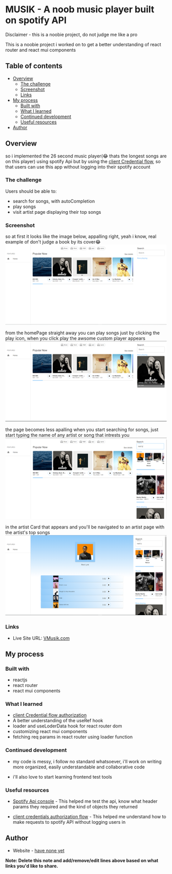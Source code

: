 #  MUSIK - A noob music player built on spotify API

Disclaimer - this is a noobie project, do not judge me like a pro

This is a noobie project i worked on to get a better understanding of react router and react mui components

## Table of contents

- [Overview](#overview)
  - [The challenge](#the-challenge)
  - [Screenshot](#screenshot)
  - [Links](#links)
- [My process](#my-process)
  - [Built with](#built-with)
  - [What I learned](#what-i-learned)
  - [Continued development](#continued-development)
  - [Useful resources](#useful-resources)
- [Author](#author)

## Overview
so i implemented the 26 second music player(😂 thats the longest songs are on this player) using spotify Api but by using the [client Credential flow](https://developer.spotify.com/documentation/general/guides/authorization/client-credentials/), so that users can use this app without logging into their spotify account

### The challenge


Users should be able to:

- search for songs, with autoCompletion
- play songs
- visit artist page displaying their top songs

### Screenshot
so at first it looks like the image below, appalling right, yeah i know, real example of don't judge a book by its cover😂 
![](./src/Musik/homePage.PNG)

from the homePage straight away you can play songs just by clicking the play icon,
when you click play the awsome custom player appears
![](./src/Musik/homePage1.PNG)

the page becomes less apalling when you start searching for songs, just start typing the name of any artist or song that intrests you
![](./src/Musik/homePageSearch.PNG)

in the artist Card that appears and you'll be navigated to an artist page with the artist's top songs
![](./src/Musik/ArtistPage.PNG)


### Links
- Live Site URL: [VMusik.com](https://vmusik.netlify.app)

## My process

### Built with
- reactjs
- react router
- react mui components

### What I learned
- [client Credential flow  authorization](https://developer.spotify.com/documentation/general/guides/authorization/client-credentials/)
- A better understanding of the useRef hook
- loader and useLoderData hook for react router dom
- customizing react mui components
- fetching req params in react router using loader function

### Continued development
- my code is messy, i follow no standard whatsoever, i'll work on writing more organized, easily understandable and collaborative code

- i'll also love to start learning frontend test tools

### Useful resources

- [Spotify Api console](https://developer.spotify.com/console/) - This helped me test the api, know what header params they required and the kind of objects they returned

-   [client credentials authorization flow](https://developer.spotify.com/documentation/general/guides/authorization/client-credentials/) - This helped me understand how to make requests to spotify API without logging users in

## Author

- Website - [have none yet](https://www.your-site.com)

**Note: Delete this note and add/remove/edit lines above based on what links you'd like to share.**

